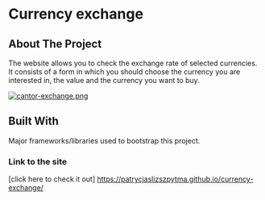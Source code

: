 # Currency exchange

## About The Project
The website allows you to check the exchange rate of selected currencies.
It consists of a form in which you should choose the currency you are interested in, the value and the currency you want to buy.

[![cantor-exchange.png](https://i.postimg.cc/Hkygg0fP/cantor-exchange.png=100x20)](https://postimg.cc/RW481tCc)

## Built With
Major frameworks/libraries used to bootstrap this project. 

### Link to the site
[click here to check it out] https://patrycjaslizszpytma.github.io/currency-exchange/

